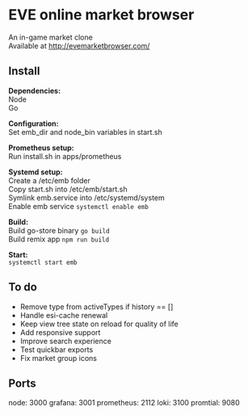 # EVE online market browser

An in-game market clone  
Available at http://evemarketbrowser.com/


## Install

**Dependencies:**  
Node  
Go

**Configuration:**  
Set emb_dir and node_bin variables in start.sh

**Prometheus setup:**  
Run install.sh in apps/prometheus

**Systemd setup:**  
Create a /etc/emb folder  
Copy start.sh into /etc/emb/start.sh  
Symlink emb.service into /etc/systemd/system  
Enable emb service `systemctl enable emb`

**Build:**  
Build go-store binary `go build`  
Build remix app `npm run build`

**Start:**  
`systemctl start emb`


## To do

- Remove type from activeTypes if history == []
- Handle esi-cache renewal
- Keep view tree state on reload for quality of life
- Add responsive support
- Improve search experience
- Test quickbar exports
- Fix market group icons


## Ports

node: 3000
grafana: 3001
prometheus: 2112
loki: 3100
promtial: 9080
